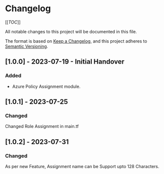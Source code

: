# Changelog

[[_TOC_]]

All notable changes to this project will be documented in this file.

The format is based on [Keep a Changelog](https://keepachangelog.com/en/1.0.0/),
and this project adheres to [Semantic Versioning](https://semver.org/spec/v2.0.0.html).

<!-- ## [Unreleased]
### Added
### Changed
### Removed -->

## [1.0.0] - 2023-07-19 - Initial Handover

### Added

- Azure Policy Assignment module.


## [1.0.1] - 2023-07-25

### Changed

Changed Role Assignment in main.tf

## [1.0.2] - 2023-07-31

### Changed

As per new Feature, Assignment name can be Support upto 128 Characters.